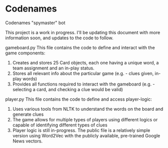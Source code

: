 # Codenames
Codenames "spymaster" bot

This project is a work in progress. I'll be updating this document with more information soon, and updates to the code to follow.

gameboard.py
This file contains the code to define and interact with the game components:
1. Creates and stores 25 Card objects, each one having a unique word, a team assignment and an in-play status.
2. Stores all relevant info about the particular game (e.g. - clues given, in-play words)
3. Provides all functions required to interact with the gameboard (e.g. - selecting a card, and checking a clue would be valid)

player.py
This file contains the code to define and access player-logic:
1. Uses various tools from NLTK to understand the words on the board and generate clues
2. The game allows for multiple types of players using different logics or capable of identifying different types of clues
3. Player logic is still in-progress. The public file is a relatively simple version using Word2Vec with the publicly available, pre-trained Google News vectors.
